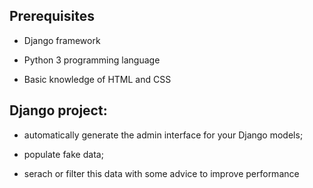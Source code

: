 ## Prerequisites

* Django framework

* Python 3 programming language 

* Basic knowledge of HTML and CSS

## Django project:

* automatically generate the admin interface for your Django models;

* populate fake data;

* serach or filter this data with some advice to improve performance




